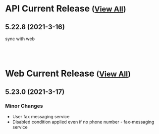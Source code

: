 
# API Current Release <small>([View All](/API.md))</small>
## 5.22.8 (2021-3-16)
sync with web

<br><br>
# Web Current Release <small>([View All](/Web.md))</small>
## 5.23.0 (2021-3-17)
### Minor Changes 

- User fax messaging service
- Disabled condition applied even if no phone number - fax-messaging service

  